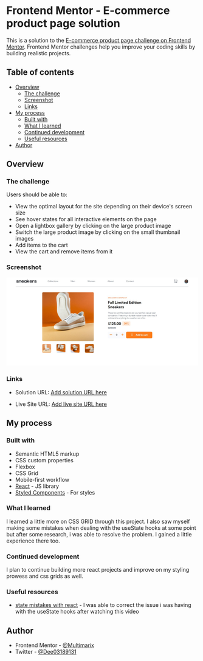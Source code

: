 # Frontend Mentor - E-commerce product page solution

This is a solution to the [E-commerce product page challenge on Frontend Mentor](https://www.frontendmentor.io/challenges/ecommerce-product-page-UPsZ9MJp6). Frontend Mentor challenges help you improve your coding skills by building realistic projects.

## Table of contents

-  [Overview](#overview)
   -  [The challenge](#the-challenge)
   -  [Screenshot](#screenshot)
   -  [Links](#links)
-  [My process](#my-process)
   -  [Built with](#built-with)
   -  [What I learned](#what-i-learned)
   -  [Continued development](#continued-development)
   -  [Useful resources](#useful-resources)
-  [Author](#author)

## Overview

### The challenge

Users should be able to:

-  View the optimal layout for the site depending on their device's screen size
-  See hover states for all interactive elements on the page
-  Open a lightbox gallery by clicking on the large product image
-  Switch the large product image by clicking on the small thumbnail images
-  Add items to the cart
-  View the cart and remove items from it

### Screenshot

![](./screenshot.png)

### Links

-  Solution URL: [Add solution URL here](https://github.com/Multimarix/ecommerce-product-page-react)

-  Live Site URL: [Add live site URL here](https://ecomm-product-page-react.netlify.app/)

## My process

### Built with

-  Semantic HTML5 markup
-  CSS custom properties
-  Flexbox
-  CSS Grid
-  Mobile-first workflow
-  [React](https://reactjs.org/) - JS library
-  [Styled Components](https://styled-components.com/) - For styles

### What I learned

I learned a little more on CSS GRID through this project. I also saw myself making some mistakes when dealing with the useState hooks at some point but after some research, i was able to resolve the problem. I gained a little experience there too.

### Continued development

I plan to continue building more react projects and improve on my styling prowess and css grids as well.

### Useful resources

-  [state mistakes with react](https://www.example.com) - I was able to correct the issue i was having with the useState hooks after watching this video

## Author

-  Frontend Mentor - [@Multimarix](https://www.frontendmentor.io/profile/Multimarix)
-  Twitter - [@Dee03189131](https://twitter.com/Dee03189131)

